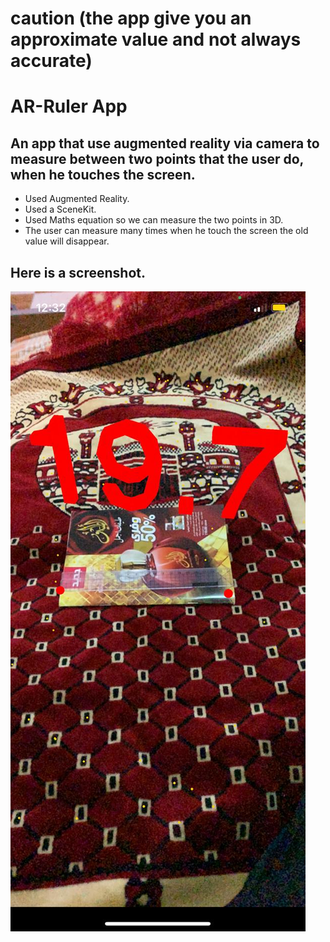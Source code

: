# caution (the app give you an approximate value and not always accurate)
# AR-Ruler App

## An app that use augmented reality via camera to measure between two points that the user do, when he touches the screen.

* Used Augmented Reality.
* Used a SceneKit.
* Used Maths equation so we can measure the two points in 3D.
* The user can measure many times when he touch the screen the old value will disappear.


## Here is a screenshot.

![Ruler](Documentation/ruler.jpeg)



